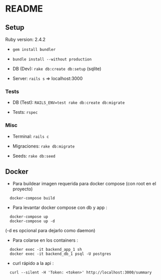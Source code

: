 # README

## Setup
Ruby version: 2.4.2

* `gem install bundler`

* `bundle install --without production`

* DB (Dev): `rake db:create db:setup` (sqlite)

* Server: `rails s` => localhost:3000

### Tests

* DB (Test): `RAILS_ENV=test rake db:create db:migrate`

* Tests: `rspec`

### Misc

* Terminal: `rails c`

* Migraciones: `rake db:migrate`

* Seeds: `rake db:seed`


## Docker

* Para buildear imagen requerida para docker compose (con root en el proyecto)

```
  docker-compose build
```

* Para levantar docker compose con db y app :

```
  docker-compose up 
  docker-compose up -d
```

(-d es opcional para dejarlo como daemon)

* Para colarse en los containers :

```
  docker exec -it backend_app_1 sh
  docker exec -it backend_db_1 psql -U postgres
```

* curl rápido a la api : 

```
  curl --silent -H 'Token: <token>' http://localhost:3000/summary
```

